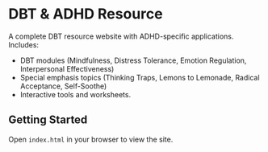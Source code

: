 # DBT & ADHD Resource

A complete DBT resource website with ADHD-specific applications. Includes:
- DBT modules (Mindfulness, Distress Tolerance, Emotion Regulation, Interpersonal Effectiveness)
- Special emphasis topics (Thinking Traps, Lemons to Lemonade, Radical Acceptance, Self-Soothe)
- Interactive tools and worksheets.

## Getting Started
Open `index.html` in your browser to view the site.
